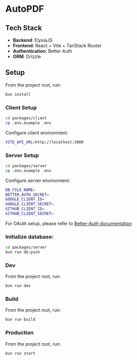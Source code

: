 # AutoPDF

## Tech Stack

- **Backend**: ElysiaJS
- **Frontend**: React + Vite + TanStack Router
- **Authentication**: Better Auth
- **ORM**: Drizzle

## Setup

From the project root, run:
```bash
bun install
```
### Client Setup

```bash
cd packages/client
cp .env.example .env
```

Configure client environment:

```bash
VITE_API_URL=http://localhost:3000
```

### Server Setup

```bash
cd packages/server
cp .env.example .env
```

Configure server environment:

```bash
DB_FILE_NAME=
BETTER_AUTH_SECRET=
GOOGLE_CLIENT_ID=
GOOGLE_CLIENT_SECRET=
GITHUB_CLIENT_ID=
GITHUB_CLIENT_SECRET=
```

For OAuth setup, please refer to [Better-Auth documentation](https://www.better-auth.com/docs/authentication/github)


### Initialize database:

```bash
cd packages/server
bun run db:push
```

### Dev
From the project root, run:
```bash
bun run dev
```

### Build
From the project root, run:
```bash
bun run build
```

### Production
From the project root, run:
```bash
bun run start
```

